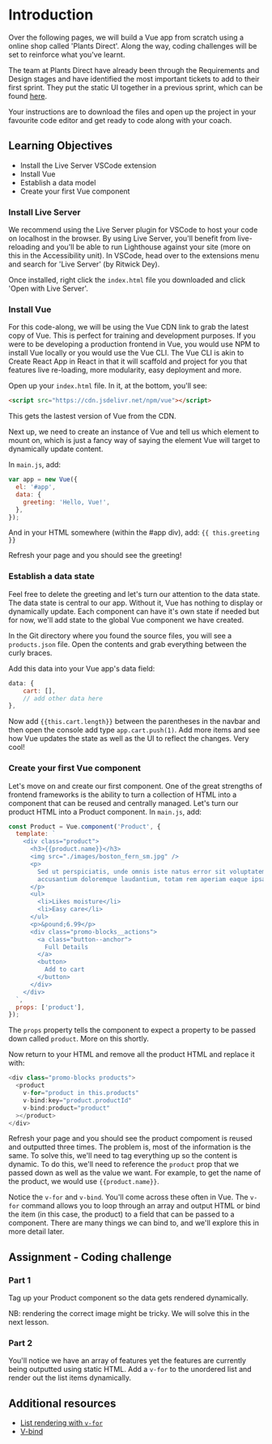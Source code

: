 # Introduction

Over the following pages, we will build a Vue app from scratch using a online shop called 'Plants Direct'. Along the way, coding challenges will be set to reinforce what you've learnt.

The team at Plants Direct have already been through the Requirements and Design stages and have identified the most important tickets to add to their first sprint. They put the static UI together in a previous sprint, which can be found [here](https://github.com/MultiverseLearningProducts/swe-solutions/tree/main/swe2/mod1/starter).

Your instructions are to download the files and open up the project in your favourite code editor and get ready to code along with your coach.

## Learning Objectives

- Install the Live Server VSCode extension
- Install Vue
- Establish a data model
- Create your first Vue component

### Install Live Server

We recommend using the Live Server plugin for VSCode to host your code on localhost in the browser. By using Live Server, you'll benefit from live-reloading and you'll be able to run Lighthouse against your site (more on this in the Accessibility unit). In VSCode, head over to the extensions menu and search for 'Live Server' (by Ritwick Dey).

Once installed, right click the `index.html` file you downloaded and click 'Open with Live Server'.

### Install Vue

For this code-along, we will be using the Vue CDN link to grab the latest copy of Vue. This is perfect for training and development purposes. If you were to be developing a production frontend in Vue, you would use NPM to install Vue locally or you would use the Vue CLI. The Vue CLI is akin to Create React App in React in that it will scaffold and project for you that features live re-loading, more modularity, easy deployment and more.

Open up your `index.html` file. In it, at the bottom, you'll see:

```html
<script src="https://cdn.jsdelivr.net/npm/vue"></script>
```

This gets the lastest version of Vue from the CDN.

Next up, we need to create an instance of Vue and tell us which element to mount on, which is just a fancy way of saying the element Vue will target to dynamically update content.

In `main.js`, add:

```javascript
var app = new Vue({
  el: '#app',
  data: {
    greeting: 'Hello, Vue!',
  },
});
```

And in your HTML somewhere (within the #app div), add: `{{ this.greeting }}`

Refresh your page and you should see the greeting!

### Establish a data state

Feel free to delete the greeting and let's turn our attention to the data state. The data state is central to our app. Without it, Vue has nothing to display or dynamically update. Each component can have it's own state if needed but for now, we'll add state to the global Vue component we have created.

In the Git directory where you found the source files, you will see a `products.json` file. Open the contents and grab everything between the curly braces.

Add this data into your Vue app's data field:

```javascript
data: {
    cart: [],
    // add other data here
},
```

Now add `{{this.cart.length}}` between the parentheses in the navbar and then open the console add type `app.cart.push(1)`. Add more items and see how Vue updates the state as well as the UI to reflect the changes. Very cool!

### Create your first Vue component

Let's move on and create our first component. One of the great strengths of frontend frameworks is the ability to turn a collection of HTML into a component that can be reused and centrally managed. Let's turn our product HTML into a Product component. In `main.js`, add:

```javascript
const Product = Vue.component('Product', {
  template: `
    <div class="product">
      <h3>{{product.name}}</h3>
      <img src="./images/boston_fern_sm.jpg" />
      <p>
        Sed ut perspiciatis, unde omnis iste natus error sit voluptatem
        accusantium doloremque laudantium, totam rem aperiam eaque ipsa
      </p>
      <ul>
        <li>Likes moisture</li>
        <li>Easy care</li>
      </ul>
      <p>&pound;6.99</p>
      <div class="promo-blocks__actions">
        <a class="button--anchor">
          Full Details
        </a>        
        <button>
          Add to cart
        </button>
      </div>
    </div>
  `,
  props: ['product'],
});
```

The `props` property tells the component to expect a property to be passed down called `product`. More on this shortly.

Now return to your HTML and remove all the product HTML and replace it with:

```javascript
<div class="promo-blocks products">
  <product
    v-for="product in this.products"
    v-bind:key="product.productId"
    v-bind:product="product"
  ></product>
</div>
```

Refresh your page and you should see the product compoment is reused and outputted three times. The problem is, most of the information is the same. To solve this, we'll need to tag everything up so the content is dynamic. To do this, we'll need to reference the `product` prop that we passed down as well as the value we want. For example, to get the name of the product, we would use `{{product.name}}`.

Notice the `v-for` and `v-bind`. You'll come across these often in Vue. The `v-for` command allows you to loop through an array and output HTML or bind the item (in this case, the product) to a field that can be passed to a component. There are many things we can bind to, and we'll explore this in more detail later.

## Assignment - Coding challenge

### Part 1

Tag up your Product component so the data gets rendered dynamically.

NB: rendering the correct image might be tricky. We will solve this in the next lesson.

### Part 2

You'll notice we have an array of features yet the features are currently being outputted using static HTML. Add a `v-for` to the unordered list and render out the list items dynamically.

## Additional resources

- [List rendering with `v-for`](https://vuejs.org/v2/guide/list.html)
- [V-bind](https://masteringjs.io/tutorials/vue/bind)
